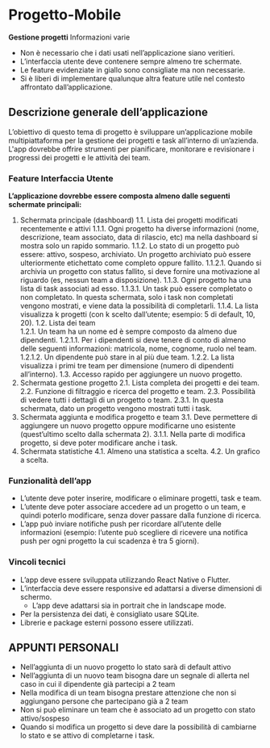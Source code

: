 # Progetto-Mobile
**Gestione progetti**
Informazioni varie
- Non è necessario che i dati usati nell’applicazione siano veritieri.
- L’interfaccia utente deve contenere sempre almeno tre schermate.
- Le feature evidenziate in giallo sono consigliate ma non necessarie.
- Si è liberi di implementare qualunque altra feature utile nel contesto affrontato dall’applicazione.
  
## Descrizione generale dell’applicazione
L’obiettivo di questo tema di progetto è sviluppare un’applicazione mobile multipiattaforma per la gestione dei progetti e task all’interno di un’azienda. L'app dovrebbe offrire strumenti per pianificare, monitorare e revisionare i progressi dei progetti e le attività dei team.
### Feature Interfaccia Utente
**L’applicazione dovrebbe essere composta almeno dalle seguenti schermate principali:**
1. Schermata principale (dashboard)
   1.1. Lista dei progetti modificati recentemente e attivi
        1.1.1. Ogni progetto ha diverse informazioni (nome, descrizione, team associato, data di rilascio, etc) ma nella dashboard si mostra solo un rapido sommario.
        1.1.2. Lo stato di un progetto può essere: attivo, sospeso, archiviato. Un progetto archiviato può essere ulteriormente etichettato come completo oppure fallito.
               1.1.2.1. Quando si archivia un progetto con status fallito, si deve fornire una motivazione al riguardo (es, nessun team a disposizione).
        1.1.3. Ogni progetto ha una lista di task associati ad esso.
               1.1.3.1. Un task può essere completato o non completato. In questa schermata, solo i task non completati vengono mostrati, e viene data la possibilità di completarli.
        1.1.4. La lista visualizza k progetti (con k scelto dall’utente; esempio: 5 di default, 10, 20).
   1.2. Lista dei team    
        1.2.1. Un team ha un nome ed è sempre composto da almeno due dipendenti.
               1.2.1.1. Per i dipendenti si deve tenere di conto di almeno delle seguenti informazioni: matricola, nome, cognome, ruolo nel team.
               1.2.1.2. Un dipendente può stare in al più due team.
        1.2.2. La lista visualizza i primi tre team per dimensione (numero di dipendenti all’interno).
   1.3. Accesso rapido per aggiungere un nuovo progetto.    
2. Schermata gestione progetto
   2.1. Lista completa dei progetti e dei team.
   2.2. Funzione di filtraggio e ricerca del progetto e team.
   2.3. Possibilità di vedere tutti i dettagli di un progetto o team.
        2.3.1. In questa schermata, dato un progetto vengono mostrati tutti i task.
3. Schermata aggiunta e modifica progetto e team
   3.1. Deve permettere di aggiungere un nuovo progetto oppure modificarne uno esistente (quest’ultimo scelto dalla schermata 2).
        3.1.1. Nella parte di modifica progetto, si deve poter modificare anche i task.
4. Schermata statistiche
   4.1. Almeno una statistica a scelta.
   4.2. Un grafico a scelta.

### Funzionalità dell’app
* L’utente deve poter inserire, modificare o eliminare progetti, task e team.
* L’utente deve poter associare accedere ad un progetto o un team, e quindi poterlo modificare, senza dover passare dalla funzione di ricerca.
* L’app può inviare notifiche push per ricordare all’utente delle informazioni (esempio: l’utente può scegliere di ricevere una notifica push per ogni progetto la cui scadenza è tra 5 giorni).
### Vincoli tecnici
* L’app deve essere sviluppata utilizzando React Native o Flutter.
* L’interfaccia deve essere responsive ed adattarsi a diverse dimensioni di schermo.
  - L’app deve adattarsi sia in portrait che in landscape mode.
* Per la persistenza dei dati, è consigliato usare SQLite.
* Librerie e package esterni possono essere utilizzati.

## APPUNTI PERSONALI
- Nell’aggiunta di un nuovo progetto lo stato sarà di default attivo
- Nell’aggiunta di un nuovo team bisogna dare un segnale di allerta nel caso in cui il dipendente già partecipi a 2 team
- Nella modifica di un team bisogna prestare attenzione che non si aggiungano persone che partecipano già a 2 team
- Non si può eliminare un team che è associato ad un progetto con stato attivo/sospeso
- Quando si modifica un progetto si deve dare la possibilità di cambiarne lo stato e se attivo di completarne i task.


